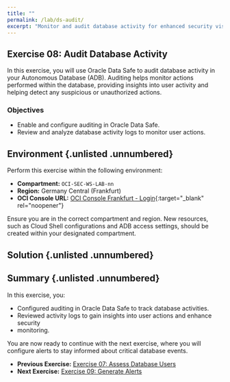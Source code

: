 ```yaml
---
title: ""
permalink: /lab/ds-audit/
excerpt: "Monitor and audit database activity for enhanced security visibility."
---
```

<!-- markdownlint-disable MD013 -->
<!-- markdownlint-disable MD024 -->
<!-- markdownlint-disable MD033 -->
<!-- markdownlint-disable MD041 -->

## Exercise 08: Audit Database Activity

In this exercise, you will use Oracle Data Safe to audit database activity in
your Autonomous Database (ADB). Auditing helps monitor actions performed within
the database, providing insights into user activity and helping detect any
suspicious or unauthorized actions.

### Objectives

- Enable and configure auditing in Oracle Data Safe.
- Review and analyze database activity logs to monitor user actions.

## Environment {.unlisted .unnumbered}

Perform this exercise within the following environment:

- **Compartment:** `OCI-SEC-WS-LAB-nn`
- **Region:** Germany Central (Frankfurt)
- **OCI Console URL:** [OCI Console Frankfurt - Login](https://console.eu-frankfurt-1.oraclecloud.com){:target="_blank" rel="noopener"}

Ensure you are in the correct compartment and region. New resources, such as
Cloud Shell configurations and ADB access settings, should be created within
your designated compartment.

## Solution {.unlisted .unnumbered}

## Summary {.unlisted .unnumbered}

In this exercise, you:

- Configured auditing in Oracle Data Safe to track database activities.
- Reviewed activity logs to gain insights into user actions and enhance security
- monitoring.

You are now ready to continue with the next exercise, where you will configure
alerts to stay informed about critical database events.

<!-- For Pandoc -->
- **Previous Exercise:** [Exercise 07: Assess Database Users](#exercise-07-assess-database-users)
- **Next Exercise:** [Exercise 09: Generate Alerts](#exercise-09-generate-alerts)

<!-- For Jekyll -->
<!-- 
- **Previous Exercise:** [Exercise 07: Assess Database Users](../ex03/3x07-Exercise.md)
- **Next Exercise:** [Exercise 09: Generate Alerts](../ex03/3x09-Exercise.md)
-->

